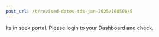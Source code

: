 ```yaml
---
post_url: /t/revised-dates-tds-jan-2025/168506/5
---
```

Its in seek portal. Please login to your Dashboard and check.